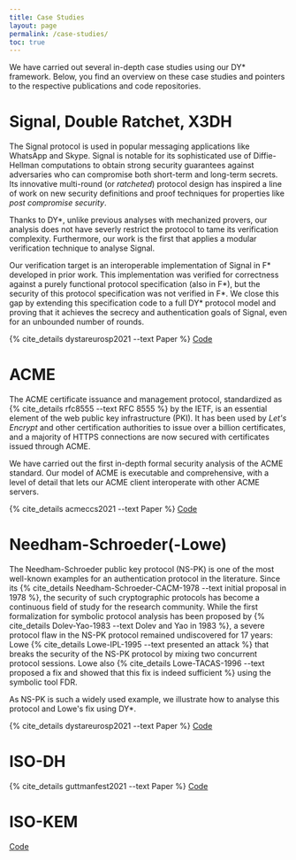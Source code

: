 ```yaml
---
title: Case Studies
layout: page
permalink: /case-studies/
toc: true
---
```


We have carried out several in-depth case studies using our DY\* framework. Below, you find an overview on these case studies and pointers to the respective publications and code repositories.

# Signal, Double Ratchet, X3DH

The Signal protocol is used in popular messaging applications like
WhatsApp and Skype. Signal is notable for its sophisticated use of
Diffie-Hellman computations to obtain strong security guarantees
against adversaries who can compromise both short-term and long-term
secrets. Its innovative multi-round (or *ratcheted*) protocol design
has inspired a line of work on new security definitions and proof
techniques for properties like *post compromise security*.

Thanks to DY\*, unlike previous analyses with mechanized provers, our
analysis does not have severly restrict the protocol to tame its
verification complexity. Furthermore, our work is the first that
applies a modular verification technique to analyse Signal.

Our verification target is an interoperable implementation of Signal
in F\* developed in prior work. This implementation was verified for
correctness against a purely functional protocol specification (also
in F\*), but the security of this protocol specification was not
verified in F\*. We close this gap by extending this specification code
to a full DY\* protocol model and proving that it achieves the secrecy
and authentication goals of Signal, even for an unbounded number of
rounds.

{% cite_details dystareurosp2021 --text Paper %}
[Code](https://github.com/reprosec/dolev-yao-star)

# ACME

The ACME certificate issuance and management protocol, standardized as
{% cite_details rfc8555 --text RFC 8555 %} by the IETF, is an essential
element of the web public key infrastructure (PKI). It has been used
by *Let's Encrypt* and other certification authorities to issue over a
billion certificates, and a majority of HTTPS connections are now
secured with certificates issued through ACME. 

We have carried out the first in-depth formal security analysis of the
ACME standard. Our model of ACME is executable and comprehensive, with
a level of detail that lets our ACME client interoperate with other
ACME servers.

{% cite_details acmeccs2021 --text Paper %}
[Code]()

# Needham-Schroeder(-Lowe)

The Needham-Schroeder public key protocol (NS-PK) is one of the most
well-known examples for an authentication protocol in the
literature. Since its {% cite_details Needham-Schroeder-CACM-1978 --text
initial proposal in 1978 %}, the security of such cryptographic
protocols has become a continuous field of study for the research
community. While the first formalization for symbolic protocol
analysis has been proposed by {% cite_details Dolev-Yao-1983 --text
Dolev and Yao in 1983 %}, a severe protocol flaw in the NS-PK protocol
remained undiscovered for 17 years: Lowe {% cite_details Lowe-IPL-1995
--text presented an attack %} that breaks the security of the NS-PK
protocol by mixing two concurrent protocol sessions. Lowe also {%
cite_details Lowe-TACAS-1996 --text proposed a fix and showed that this
fix is indeed sufficient %} using the symbolic tool FDR.

As NS-PK is such a widely used example, we illustrate how to analyse
this protocol and Lowe's fix using DY\*.

{% cite_details dystareurosp2021 --text Paper %}
[Code](https://github.com/reprosec/dolev-yao-star)

# ISO-DH

{% cite_details guttmanfest2021 --text Paper %}
[Code](https://github.com/REPROSEC/dolev-yao-star/tree/festschrift-guttman)

# ISO-KEM

[Code](https://github.com/reprosec/dolev-yao-star/tree/master/iso-kem)

